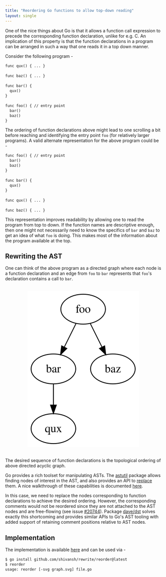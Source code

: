 ```yaml
---
title: "Reordering Go functions to allow top-down reading"
layout: single
---
```


One of the nice things about Go is that it allows a function call expression to
precede the corresponding function declaration, unlike for e.g. C. An
implication of this property is that the function declarations in a program can
be arranged in such a way that one reads it in a top down manner.

Consider the following program -

```
func qux() { ... }

func baz() { ... }

func bar() {
  qux()
}

func foo() { // entry point
  bar()
  baz()
}
```

The ordering of function declarations above might lead to one scrolling a bit
before reaching and identifying the entry point `foo` (for relatively larger
programs). A valid alternate representation for the above program could be -

```
func foo() { // entry point
  bar()
  baz()
}

func bar() {
  qux()
}

func qux() { ... }

func baz() { ... }
```

This representation improves readability by allowing one to read the program
from top to down. If the function names are descriptive enough, then one might
not necessarily need to know the specifics of `bar` and `baz` to get an idea of
what `foo` is doing. This makes most of the information about the program
available at the top.

## Rewriting the AST
One can think of the above program as a directed graph where each node is a
function declaration and an edge from `foo` to `bar` represents that `foo`'s
declaration contains a call to `bar`.

<br>
<center><img src="/images/graph.svg"></center>
<br>

The desired sequence of function declarations is the topological ordering of
above directed acyclic graph.

Go provides a rich toolset for manipulating ASTs. The
[astutil](golang.org/x/tools/go/ast/astutil) package allows finding nodes of
interest in the AST, and also provides an API to
[replace](https://pkg.go.dev/golang.org/x/tools/go/ast/astutil#Cursor.Replace)
them. A nice walkthrough of these capabilities is documented
[here](https://eli.thegreenplace.net/2021/rewriting-go-source-code-with-ast-tooling/).

In this case, we need to replace the nodes corresponding to function
declarations to achieve the desired ordering. However, the corresponding
comments would not be reordered since they are not attached to the AST nodes
and are free-flowing (see issue
[#20744](https://github.com/golang/go/issues/20744)). Package
[dave/dst](https://pkg.go.dev/github.com/dave/dst@v0.26.2) solves exactly this
shortcoming and provides similar APIs to Go's AST tooling with added support of
retaining comment positions relative to AST nodes.

## Implementation

The implementation is available
[here](https://github.com/shivansh/rewrite/tree/main/reorder) and can be used via -
```
$ go install github.com/shivansh/rewrite/reorder@latest
$ reorder
usage: reorder [-svg graph.svg] file.go
```

